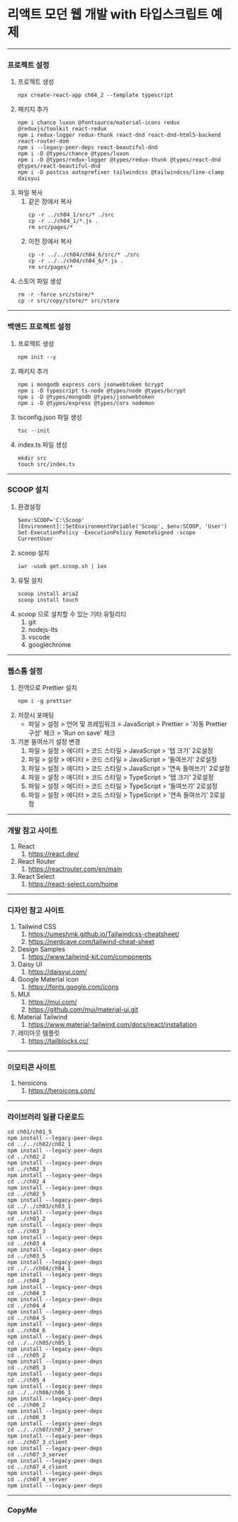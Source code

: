 # 리액트 모던 웹 개발 with 타입스크립트 예제

---
### 프로젝트 설정
1. 프로젝트 생성
   ```
   npx create-react-app ch04_2 --template typescript
   ```
2. 패키지 추가
   ```
   npm i chance luxon @fontsource/material-icons redux @reduxjs/toolkit react-redux
   npm i redux-logger redux-thunk react-dnd react-dnd-html5-backend react-router-dom
   npm i --legacy-peer-deps react-beautiful-dnd
   npm i -D @types/chance @types/luxon
   npm i -D @types/redux-logger @types/redux-thunk @types/react-dnd @types/react-beautiful-dnd
   npm i -D postcss autoprefixer tailwindcss @tailwindcss/line-clamp daisyui
   ```
3. 파일 복사
   1. 같은 장에서 복사
      ```
      cp -r ../ch04_1/src/* ./src
      cp -r ../ch04_1/*.js .
      rm src/pages/*
      ```
   2. 이전 장에서 복사
      ```
      cp -r ../../ch04/ch04_6/src/* ./src
      cp -r ../../ch04/ch04_6/*.js .
      rm src/pages/*
      ```
4. 스토어 파일 생성
   ```
   rm -r -force src/store/*
   cp -r src/copy/store/* src/store
   ```

---
### 백앤드 프로젝트 설정
1. 프로젝트 생성
   ```
   npm init --y
   ```
2. 패키지 추가
   ```
   npm i mongodb express cors jsonwebtoken bcrypt
   npm i -D typescript ts-node @types/node @types/bcrypt
   npm i -D @types/mongodb @types/jsonwebtoken
   npm i -D @types/express @types/cors nodemon
   ```
3. tsconfig.json 파일 생성
   ```
   tsc --init
   ```
4. index.ts 파일 생성
   ```
   mkdir src
   touch src/index.ts
   ```

---
### SCOOP 설치
1. 환경설정
   ```
   $env:SCOOP='C:\Scoop'
   [Environment]::SetEnvironmentVariable('Scoop', $env:SCOOP, 'User')
   Set-ExecutionPolicy -ExecutionPolicy RemoteSigned -scope CurrentUser
   ```
2. scoop 설치
   ```
   iwr -useb get.scoop.sh | iex
   ```
3. 유틸 설치
   ```
   scoop install aria2
   scoop install touch
   ```
4. scoop 으로 설치할 수 있는 기타 유틸리티
   1. git
   2. nodejs-lts
   3. vscode
   4. googlechrome

---
### 웹스톰 설정
1. 전역으로 Prettier 설치
   ```
   npm i -g prettier
   ```
2. 저장시 포매팅
   * 파일 > 설정 > 언어 및 프레임워크 > JavaScript > Prettier > '자동 Prettier 구성' 체크 > 'Run on save' 체크
3. 기본 들여쓰기 설정 변경
   1. 파일 > 설정 > 에디터 > 코드 스타일 > JavaScript > '탭 크기' 2로설정
   2. 파일 > 설정 > 에디터 > 코드 스타일 > JavaScript > '들여쓰기' 2로설정
   3. 파일 > 설정 > 에디터 > 코드 스타일 > JavaScript > '연속 들여쓰기' 2로설정
   4. 파일 > 설정 > 에디터 > 코드 스타일 > TypeScript > '탭 크기' 2로설정
   5. 파일 > 설정 > 에디터 > 코드 스타일 > TypeScript > '들여쓰기' 2로설정
   6. 파일 > 설정 > 에디터 > 코드 스타일 > TypeScript > '연속 들여쓰기' 2로설정

---
### 개발 참고 사이트
1. React
   1. https://react.dev/
2. React Router
   1. https://reactrouter.com/en/main
3. React Select
   1. https://react-select.com/home

---
### 디자인 참고 사이트
1. Tailwind CSS
   1. https://umeshmk.github.io/Tailwindcss-cheatsheet/
   2. https://nerdcave.com/tailwind-cheat-sheet
2. Design Samples
   1. https://www.tailwind-kit.com/components
3. Daisy UI
   1. https://daisyui.com/
4. Google Material Icon
   1. https://fonts.google.com/icons
5. MUI
   1. https://mui.com/
   2. https://github.com/mui/material-ui.git
6. Material Tailwind
   1. https://www.material-tailwind.com/docs/react/installation
7. 레이아웃 템플릿
   1. https://tailblocks.cc/

---
### 이모티콘 사이트
1. heroicons
   1. https://heroicons.com/

---
### 라이브러리 일괄 다운로드
   ```
   cd ch01/ch01_5
   npm install --legacy-peer-deps
   cd ../../ch02/ch02_1
   npm install --legacy-peer-deps
   cd ../ch02_2
   npm install --legacy-peer-deps
   cd ../ch02_3
   npm install --legacy-peer-deps
   cd ../ch02_4
   npm install --legacy-peer-deps
   cd ../ch02_5
   npm install --legacy-peer-deps
   cd ../../ch03/ch03_1
   npm install --legacy-peer-deps
   cd ../ch03_2
   npm install --legacy-peer-deps
   cd ../ch03_3
   npm install --legacy-peer-deps
   cd ../ch03_4
   npm install --legacy-peer-deps
   cd ../ch03_5
   npm install --legacy-peer-deps
   cd ../../ch04/ch04_1
   npm install --legacy-peer-deps
   cd ../ch04_2
   npm install --legacy-peer-deps
   cd ../ch04_3
   npm install --legacy-peer-deps
   cd ../ch04_4
   npm install --legacy-peer-deps
   cd ../ch04_5
   npm install --legacy-peer-deps
   cd ../ch04_6
   npm install --legacy-peer-deps
   cd ../../ch05/ch05_1
   npm install --legacy-peer-deps
   cd ../ch05_2
   npm install --legacy-peer-deps
   cd ../ch05_3
   npm install --legacy-peer-deps
   cd ../ch05_4
   npm install --legacy-peer-deps
   cd ../../ch06/ch06_1
   npm install --legacy-peer-deps
   cd ../ch06_2
   npm install --legacy-peer-deps
   cd ../ch06_3
   npm install --legacy-peer-deps
   cd ../../ch07/ch07_2_server
   npm install --legacy-peer-deps
   cd ../ch07_3_client
   npm install --legacy-peer-deps
   cd ../ch07_3_server
   npm install --legacy-peer-deps
   cd ../ch07_4_client
   npm install --legacy-peer-deps
   cd ../ch07_4_server
   npm install --legacy-peer-deps
   ```

---
### CopyMe
